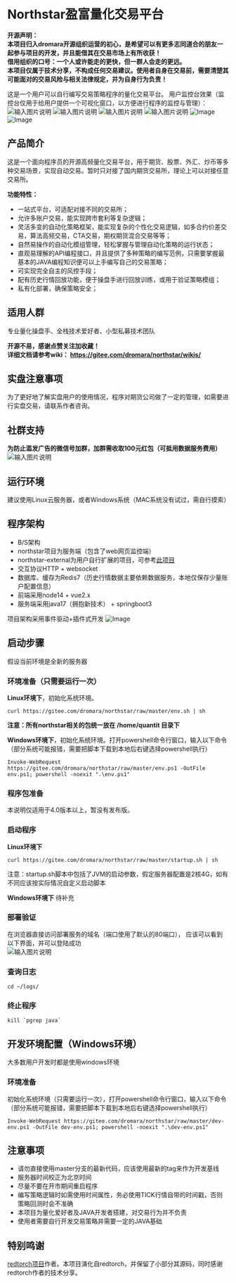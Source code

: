 # Northstar盈富量化交易平台

**开源声明：**  
**本项目归入dromara开源组织运营的初心，是希望可以有更多志同道合的朋友一起参与项目的开发，并且能借其在交易市场上有所收获！**  
**借用组织的口号：一个人或许能走的更快，但一群人会走的更远。**  
**本项目仅属于技术分享，不构成任何交易建议。使用者自身在交易前，需要清楚其可能面对的交易风险与相关法律规定，并为自身行为负责！**

这是一个用户可以自行编写交易策略程序的量化交易平台。
用户监控台效果（监控台仅用于给用户提供一个可视化窗口，以方便进行程序的监控与管理）：
![输入图片说明](https://images.gitee.com/uploads/images/2022/0619/230500_fe02aedd_1676852.png "屏幕截图.png")
![输入图片说明](https://images.gitee.com/uploads/images/2022/0619/230527_2e868183_1676852.png "屏幕截图.png")
![输入图片说明](https://images.gitee.com/uploads/images/2022/0619/230813_a3991d60_1676852.png "屏幕截图.png")
![输入图片说明](https://images.gitee.com/uploads/images/2022/0620/105911_4e5622ee_1676852.png "屏幕截图.png")
![Image](https://images.gitee.com/uploads/images/2021/0606/220710_eeab5dd9_1676852.png)
![Image](https://images.gitee.com/uploads/images/2021/0606/220728_32ef6b37_1676852.png)

## 产品简介
这是一个面向程序员的开源高频量化交易平台，用于期货、股票、外汇、炒币等多种交易场景，实现自动交易。暂时只对接了国内期货交易所，理论上可以对接任意交易所。

**功能特性：**
- 一站式平台，可适配对接不同的交易所；
- 允许多账户交易，能实现跨市套利等复杂逻辑；
- 灵活多变的自动化策略框架，能实现复杂的个性化交易逻辑，如多合约价差交易，算法高频交易，CTA交易，期权期货混合交易等等；
- 自然易操作的自动化模组管理，轻松掌握与管理自动化策略的运行状态；
- 直观易理解的API编程接口，并且提供了多种策略的编写范例，只需要掌握最基本的JAVA编程知识便可以上手编写自己的交易策略；
- 可实现完全自主的风控手段；
- 配有历史行情回放功能，便于操盘手进行回放训练，或用于验证策略模组；
- 私有化部署，确保策略安全；

## 适用人群
专业量化操盘手、全栈技术爱好者、小型私募技术团队

**开源不易，感谢点赞关注加收藏！**  
**详细文档请参考wiki： https://gitee.com/dromara/northstar/wikis/**

## 实盘注意事项
为了更好地了解实盘用户的使用情况，程序对期货公司做了一定的管理，如需要进行实盘交易，请联系作者咨询。

## 社群支持
**为防止滥发广告的微信号加群，加群需收取100元红包（可抵用数据服务费用）**
![输入图片说明](https://images.gitee.com/uploads/images/2022/0107/210113_21d2977f_1676852.jpeg "微信图片_20220107210039.jpg")

## 运行环境
建议使用Linux云服务器，或者Windows系统（MAC系统没有试过，需自行摸索）

## 程序架构
- B/S架构
- northstar项目为服务端（包含了web网页监控端）
- northstar-external为用户自行扩展的项目，可参考[此项目](https://gitee.com/NorthstarQuan/northstar-external)
- 交互协议HTTP + websocket
- 数据库、缓存为Redis7（历史行情数据主要依赖数据服务，本地仅保存少量账户配置信息）
- 前端采用node14 + vue2.x
- 服务端采用java17（拥抱新技术） + springboot3

项目架构采用事件驱动+插件式开发
![Image](https://images.gitee.com/uploads/images/2021/1107/172130_9da2bdcd_1676852.png)

## 启动步骤
假设当前环境是全新的服务器  

### 环境准备（只需要运行一次）
**Linux环境下**，初始化系统环境。
```
curl https://gitee.com/dromara/northstar/raw/master/env.sh | sh
```
**注意：所有northstar相关的包统一放在 /home/quantit 目录下**

**Windows环境下**，初始化系统环境。打开powershell命令行窗口，输入以下命令（部分系统可能报错，需要把脚本下载到本地后右键选择powershell执行）
```
Invoke-WebRequest https://gitee.com/dromara/northstar/raw/master/env.ps1 -OutFile env.ps1; powershell -noexit ".\env.ps1"
```

### 程序包准备
本说明仅适用于4.0版本以上，暂没有发布版。

### 启动程序
**Linux环境下**
```
curl https://gitee.com/dromara/northstar/raw/master/startup.sh | sh
```
注意：startup.sh脚本中包括了JVM的启动参数，假定服务器配置是2核4G，如有不同应该按实际情况自定义启动脚本

**Windows环境下**
待补充

### 部署验证
在浏览器直接访问部署服务的域名（端口使用了默认的80端口）， 应该可以看到以下界面，并可以登陆成功  
![输入图片说明](https://images.gitee.com/uploads/images/2022/0103/205503_efb41f7c_1676852.png "login.PNG")

### 查询日志
```
cd ~/logs/
```

### 终止程序
```
kill `pgrep java`
```

## 开发环境配置（Windows环境）
大多数用户开发时都是使用windows环境

### 环境准备
初始化系统环境（只需要运行一次），打开powershell命令行窗口，输入以下命令（部分系统可能报错，需要把脚本下载到本地后右键选择powershell执行）
```
Invoke-WebRequest https://gitee.com/dromara/northstar/raw/master/dev-env.ps1 -OutFile dev-env.ps1; powershell -noexit ".\dev-env.ps1"
```

## 注意事项
- 请勿直接使用master分支的最新代码，应该使用最新的tag来作为开发基线
- 服务器时间校正为北京时间
- 尽量不要在开市期间重启程序
- 编写策略逻辑时如需使用时间属性，务必使用TICK行情自带的时间戳，否则策略回测时会不准确
- 本项目为量化爱好者及JAVA开发者搭建，对交易行为并不负责
- 使用者需要自行开发交易策略并需要一定的JAVA基础

## 特别鸣谢
[redtorch项目](https://github.com/sun0x00/redtorch)作者。本项目演化自redtorch，并保留了小部分其源码，同时感谢redtorch作者的技术分享。
